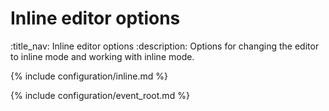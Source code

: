 # Inline editor options
:title_nav: Inline editor options
:description: Options for changing the editor to inline mode and working with inline mode.

{% include configuration/inline.md %}

{% include configuration/event_root.md %}
